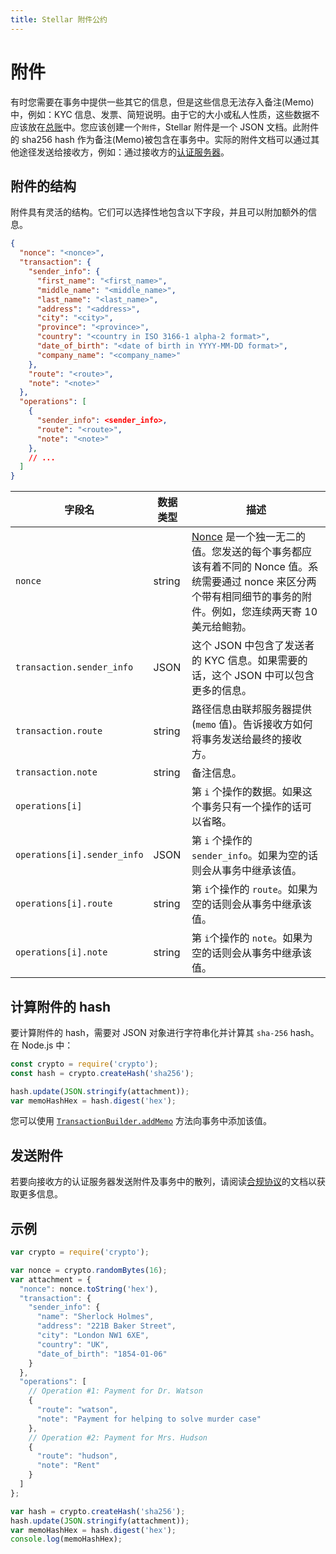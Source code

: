 ```yaml
---
title: Stellar 附件公约
---
```


# 附件

有时您需要在事务中提供一些其它的信息，但是这些信息无法存入备注(Memo)中，例如：KYC 信息、发票、简短说明。由于它的大小或私人性质，这些数据不应该放在[总账](./concepts/ledger.md)中。您应该创建一个`附件`，Stellar 附件是一个 JSON 文档。此附件的 sha256 hash 作为备注(Memo)被包含在事务中。实际的附件文档可以通过其他途径发送给接收方，例如：通过接收方的[认证服务器](./compliance-protocol.md)。

## 附件的结构

附件具有灵活的结构。它们可以选择性地包含以下字段，并且可以附加额外的信息。

```json
{
  "nonce": "<nonce>",
  "transaction": {
    "sender_info": {
      "first_name": "<first_name>",
      "middle_name": "<middle_name>",
      "last_name": "<last_name>",
      "address": "<address>",
      "city": "<city>",
      "province": "<province>",
      "country": "<country in ISO 3166-1 alpha-2 format>",
      "date_of_birth": "<date of birth in YYYY-MM-DD format>",
      "company_name": "<company_name>"
    },
    "route": "<route>",
    "note": "<note>"
  },
  "operations": [
    {
      "sender_info": <sender_info>,
      "route": "<route>",
      "note": "<note>"
    },
    // ...
  ]
}
```

字段名 | 数据类型 | 描述 
-----|-----------|------------
`nonce` | string | [Nonce](https://en.wikipedia.org/wiki/Cryptographic_nonce) 是一个独一无二的值。您发送的每个事务都应该有着不同的 Nonce 值。系统需要通过 nonce 来区分两个带有相同细节的事务的附件。例如，您连续两天寄 10 美元给鲍勃。 
`transaction.sender_info` | JSON | 这个 JSON 中包含了发送者的 KYC 信息。如果需要的话，这个 JSON 中可以包含更多的信息。 
`transaction.route` | string | 路径信息由联邦服务器提供(`memo` 值)。告诉接收方如何将事务发送给最终的接收方。 
`transaction.note` | string | 备注信息。 
`operations[i]` | | 第 `i` 个操作的数据。如果这个事务只有一个操作的话可以省略。 
`operations[i].sender_info` | JSON | 第 `i` 个操作的 `sender_info`。如果为空的话则会从事务中继承该值。 
`operations[i].route` | string | 第 `i`个操作的 `route`。如果为空的话则会从事务中继承该值。 
`operations[i].note` | string | 第 `i`个操作的 `note`。如果为空的话则会从事务中继承该值。 

## 计算附件的 hash

要计算附件的 hash，需要对 JSON 对象进行字符串化并计算其 `sha-256` hash。在 Node.js 中：

```js
const crypto = require('crypto');
const hash = crypto.createHash('sha256');

hash.update(JSON.stringify(attachment));
var memoHashHex = hash.digest('hex');
```

您可以使用 [`TransactionBuilder.addMemo`](http://stellar.github.io/js-stellar-base/TransactionBuilder.html#addMemo) 方法向事务中添加该值。

## 发送附件

若要向接收方的认证服务器发送附件及事务中的散列，请阅读[合规协议](./compliance-protocol.md)的文档以获取更多信息。

## 示例

```js
var crypto = require('crypto');

var nonce = crypto.randomBytes(16);
var attachment = {
  "nonce": nonce.toString('hex'),
  "transaction": {
    "sender_info": {
      "name": "Sherlock Holmes",
      "address": "221B Baker Street",
      "city": "London NW1 6XE",
      "country": "UK",
      "date_of_birth": "1854-01-06"
    }
  },
  "operations": [
    // Operation #1: Payment for Dr. Watson
    {
      "route": "watson",
      "note": "Payment for helping to solve murder case"
    },
    // Operation #2: Payment for Mrs. Hudson
    {
      "route": "hudson",
      "note": "Rent"
    }
  ]
};

var hash = crypto.createHash('sha256');
hash.update(JSON.stringify(attachment));
var memoHashHex = hash.digest('hex');
console.log(memoHashHex);
```
